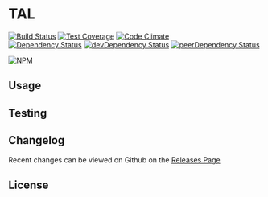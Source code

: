 # TAL 
[![Build Status](https://travis-ci.org/totojab/-bround.svg?branch=master)](https://travis-ci.org/totojab/-bround) [![Test Coverage](https://codeclimate.com/github/totojab/-bround/badges/coverage.svg)](https://codeclimate.com/github/totojab/-bround) [![Code Climate](https://codeclimate.com/github/totojab/-bround/badges/gpa.svg)](https://codeclimate.com/github/totojab/-bround)   
[![Dependency Status](https://david-dm.org/totojab/-bround.svg)](https://david-dm.org/totojab/-bround) [![devDependency Status](https://david-dm.org/totojab/-bround/dev-status.svg)](https://david-dm.org/totojab/-bround#info=devDependencies) [![peerDependency Status](https://david-dm.org/totojab/-bround/peer-status.svg)](https://david-dm.org/totojab/-bround#info=peerDependencies)    


> 

[![NPM](https://nodei.co/npm/test.png?downloads=true&downloadRank=true&stars=true)](https://nodei.co/npm/test)

## Usage


## Testing


## Changelog

Recent changes can be viewed on Github on the [Releases Page](https://github.com//test/releases)

## License


